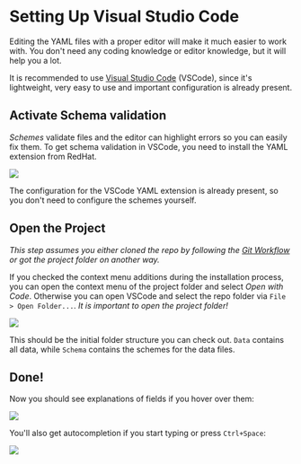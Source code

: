 # Setting Up Visual Studio Code

Editing the YAML files with a proper editor will make it much easier to work with. You don't need any coding knowledge or editor knowledge, but it will help you a lot.

It is recommended to use [Visual Studio Code](https://code.visualstudio.com) (VSCode), since it's lightweight, very easy to use and important configuration is already present.

## Activate Schema validation

*Schemes* validate files and the editor can highlight errors so you can easily fix them. To get schema validation in VSCode, you need to install the YAML extension from RedHat.

![](images/Setting-Up-an-Editor-2.png)

The configuration for the VSCode YAML extension is already present, so you don't need to configure the schemes yourself.

## Open the Project

*This step assumes you either cloned the repo by following the [Git Workflow](./Git-Workflow) or got the project folder on another way.*

If you checked the context menu additions during the installation process, you can open the context menu of the project folder and select *Open with Code*. Otherwise you can open VSCode and select the repo folder via `File > Open Folder...`. *It is important to open the project folder!*

![](images/Setting-Up-an-Editor-1.png)

This should be the initial folder structure you can check out. `Data` contains all data, while `Schema` contains the schemes for the data files.

## Done!

Now you should see explanations of fields if you hover over them:

![](images/Setting-Up-an-Editor-3.png)

You'll also get autocompletion if you start typing or press `Ctrl+Space`:

![](images/Setting-Up-an-Editor-4.png)
